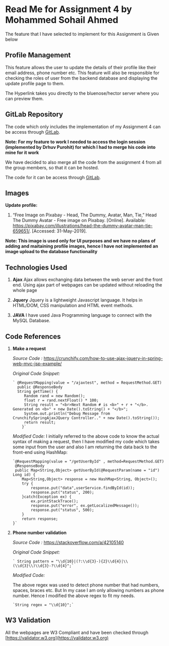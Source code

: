# Read Me for Assignment 4 by Mohammed Sohail Ahmed


The feature that I have selected to implement for this Assignment is Given below

## Profile Management

This feature allows the user to update the details of their profile like their email address, phone number etc. This feature will also be responsible for checking the roles of user from the backend database and displaying the update profile page to them.

The Hyperlink takes you directly to the bluenose/hector server where you can preview them.

## GitLab Repository

The code which only includes the implementation of my Assignment 4 can be access through [GitLab](https://git.cs.dal.ca/mahagaokar/Group14_TechGoons/edit/Assignment4_Sohail_Mohammed/).

**Note: For my feature to work I needed to access the login session (implemented by Drhuv Purohit) for which I had to merge his code into mine for it work**

We have decided to also merge all the code from the assignment 4 from all the group members, so that it can be hosted.

The code for it can be access through [GitLab](https://git.cs.dal.ca/mahagaokar/Group14_TechGoons/tree/master).

## Images

**Update profile:**
1. “Free Image on Pixabay - Head, The Dummy, Avatar, Man, Tie,” Head The Dummy Avatar - Free image on Pixabay. [Online]. Available: https://pixabay.com/illustrations/head-the-dummy-avatar-man-tie-659651/. [Accessed: 31-May-2019]. 

**Note: This image is used only for UI purposes and we have no plans of adding and maitaining profile images, hence I have not implemented an image upload to the database functionality**

## Technologies Used
 1. **Ajax**
   Ajax allows exchanging data between the web server and the front end. Using ajax part of webpages can be updated without reloading the whole page

 2. **Jquery**
    Jquery is a lightweight Javascript language. It helps in HTML/DOM, CSS manipulation and HTML event methods. 

 3. **JAVA**
    I have used Java Programming language to connect with the MySQL Database.

## Code References

 1. **Make a request** 
 
    *Source Code :* https://crunchify.com/how-to-use-ajax-jquery-in-spring-web-mvc-jsp-example/
 

	*Original Code Snippet:* 

		` @RequestMapping(value = "/ajaxtest", method = RequestMethod.GET)
          public @ResponseBody
          String getTime() {
             Random rand = new Random();
             float r = rand.nextFloat() * 100;
             String result = "<br>Next Random # is <b>" + r + "</b>. Generated on <b>" + new Date().toString() + "</b>";
             System.out.println("Debug Message from CrunchifySpringAjaxJQuery Controller.." + new Date().toString());
             return result;
            }`
		
	*Modified Code:*
	I initially referred to the above code to know the actual syntax of making a request, then I have modified my code which takes some input from the user and also I am returning the data back to the front-end using HashMap:

	    `@RequestMapping(value = "/getUserById" , method=RequestMethod.GET)
	     @ResponseBody
	     public Map<String,Object> getUserById(@RequestParam(name = "id") Long id) {
		    Map<String,Object> response = new HashMap<String, Object>();
		    try {
			    response.put("data",userService.findById(id));
			    response.put("status", 200);
	    	}catch(Exception ex) {
			    ex.printStackTrace();
			    response.put("error", ex.getLocalizedMessage());
			    response.put("status", 500);
		    }
		    return response;
	    }`

 2. **Phone number validation** 
	 
    *Source Code :* https://stackoverflow.com/a/42105140
	
    *Original Code Snippet:* 

		` String pattern = "\\d{10}|(?:\\d{3}-){2}\\d{4}|\\(\\d{3}\\)\\d{3}-?\\d{4}";`
	
	*Modified Code:*
	
	The above regex was used to detect phone number that had numbers, spaces, braces etc. But In my case I am only allowing numbers as phone number. Hence I modified the above regex to fit my needs.
	
	    `String regex = "\\d{10}";`
	    
	

    
## W3 Validation

All the webpages are W3 Compliant and have been checked through [https://validator.w3.org](https://validator.w3.org)
